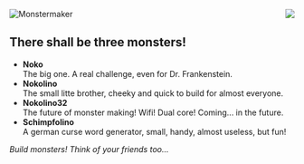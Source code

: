 ![Monstermaker](http://www.nikolairadke.de/Nokolino/monstermaker_github2.jpg)
<img src="http://www.nikolairadke.de/Nokolino/monsterbande_github.jpg" align="right">
                                                                                   
## There shall be three monsters!
  
* **Noko**   
  The big one. A real challenge, even for Dr. Frankenstein.
* **Nokolino**   
  The small litte brother, cheeky and quick to build for almost everyone.
* **Nokolino32**   
  The future of monster making! Wifi! Dual core! Coming... in the future.
* **Schimpfolino**  
  A german curse word generator, small, handy, almost useless, but fun!
    
 *Build monsters! Think of your friends too...*
